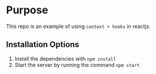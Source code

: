 # Purpose

This repo is an example of using `context + hooks` in reactjs.

## **Installation Options**

1. Install the dependencies with `npm install`
2. Start the server by running the command `npm start`
